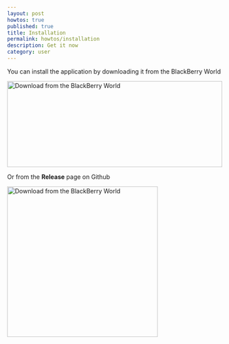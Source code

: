 ```yaml
---
layout: post
howtos: true
published: true
title: Installation
permalink: howtos/installation
description: Get it now
category: user
---
```

You can install the application by downloading it from the BlackBerry World

<img src="https://i.imgur.com/8gnqZP5.jpg" alt="Download from the BlackBerry World" width="500" height="200">

Or from the **Release** page on Github

<a href="https://github.com/flyve-mdm/blackberry-mdm-agent/releases"><img src="https://assets-cdn.github.com/images/modules/logos_page/GitHub-Mark.png" alt="Download from the BlackBerry World" width="350"></a>
